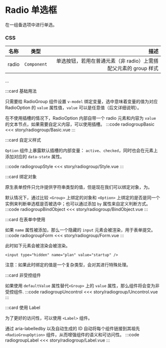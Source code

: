 # Radio 单选框
在一组备选项中进行单选。

### CSS
| 名称        |      类型      | 描述 |
| ------------- | :-----------: | ----: |
| radio     | `Component` | 单选按钮，若用在普通元素（非 radio）上需搭配父元素的 group 样式 |
...

:::card 基础用法

只需要给 RadioGroup 组件设置 `v-model` 绑定变量，选中意味着变量的值为对应 RadioOption 的 `value` 属性值，`value` 可以是任意值（后文详细说明）。

在不使用插槽的情况下，RadioOption 内部自带一个 radio 元素和内容为 `value` 的文本节点，如果需要自定义内容，可以使用插槽。
:::code radiogroupBasic
<<< story/radiogroup/Basic.vue
:::


:::card 自定义样式

`Option` 组件上暴露默认插槽的内部变量： `active`、`checked`，同时也会在元素上添加对应的 `data-state` 属性。

:::code radiogroupStyle
<<< story/radiogroup/Style.vue
:::

:::card 绑定对象

原生表单控件只允许提供字符串类型的值，但是现在我们可以绑定对象，为。

默认情况下，通过比较 `<Group>` 上绑定的对象和 `<Option>` 上绑定的是否是同一个实例来判断单选框是否被选中；也可以通过添加 `by` 属性来自定义判断方式。
:::code radiogroupBindObject
<<< story/radiogroup/BindObject.vue
:::

:::card 在表单中使用

如果 `name` 属性被添加，那么一个隐藏的 `input` 元素会被渲染，用于表单提交。
:::code radiogroupForm
<<< story/radiogroup/Form.vue
:::

此时如下元素会被渲染会被渲染。
```
<input type="hidden" name="plan" value="startup" />
```
注意：如果此时绑定的值是一个复杂类型，会对其进行特殊处理。


:::card 非受控组件

如果使用 `defaultValue` 属性替代`<Group>` 上的 `value` 属性，那么组件将会变为非受控组件.
:::code radiogroupUncontrol
<<< story/radiogroup/Uncontrol.vue
:::

:::card 使用 Label

为了更好的访问性，可以使用 `<Label>` 组件。

通过 aria-labelledby 以及自动生成的 ID 自动将每个组件链接到其祖先 `<RadioGroupOption>` 组件，从而增强组件的语义和可访问性。
:::code radiogroupLabel
<<< story/radiogroup/Label.vue
:::






